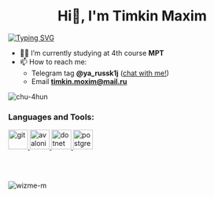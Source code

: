 <h1 align="center">Hi👋, I'm Timkin Maxim</h1>

[![Typing SVG](https://readme-typing-svg.herokuapp.com?color=%2336BCF7&lines=Desktop+app+develop+student)](https://git.io/typing-svg)

- 👨‍🎓 I’m currently studying at 4th course **MPT**
- 📫 How to reach me: 
  - Telegram tag **@ya_russk1j** ([chat with me!](https://t.me/ya_russk1j))
  - Email **timkin.moxim@mail.ru**

<p align="left"> <img src="https://komarev.com/ghpvc/?username=wizme-m&label=Profile%20views&color=0e75b6&style=flat" alt="chu-4hun" /> </p>


<h3 align="left">Languages and Tools:</h3>
<p>
<a href="https://git-scm.com/" target="_blank" rel="noreferrer"> 
  <img src="https://www.vectorlogo.zone/logos/git-scm/git-scm-icon.svg" alt="git" width="40" height="40"/> 
</a>

<a href="https://avaloniaui.net/" target="_blank" rel="noreferrer"> 
  <img src="https://avatars2.githubusercontent.com/u/14075148?s=200&v=4" alt="avaloniaui" width="40" height="40"/> 
</a>
  
<a href="https://dotnet.microsoft.com/en-us/" target="_blank" rel="noreferrer"> 
  <img src="https://github.com/simple-icons/simple-icons/blob/develop/icons/dotnet.svg" alt="dotnet" width="40" height="40"/> 
</a>
  
<a href="https://www.postgresql.org/" target="_blank" rel="noreferrer"> 
  <img src="https://github.com/simple-icons/simple-icons/blob/develop/icons/postgresql.svg" alt="postgresql" width="40" height="40"/> 
</a>
</p>

<br/><br/>

<p>
  <img align="left" src="https://github-readme-stats.vercel.app/api/top-langs?username=wizme-m&show_icons=true&theme=onedark&locale=en&layout=compact" alt="wizme-m" /></p>

